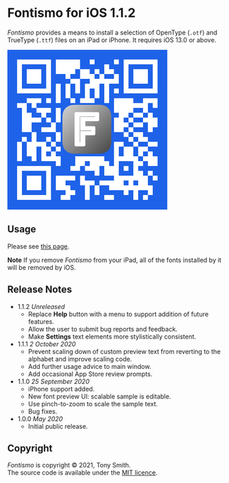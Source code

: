 # Fontismo for iOS 1.1.2 #

*Fontismo* provides a means to install a selection of OpenType (`.otf`) and TrueType (`.ttf`) files on an iPad or iPhone. It requires iOS 13.0 or above.

![Fontismo App Store QR Code](qr-code.jpg)

## Usage ##

Please see [this page](https://smittytone.net/fontismo/index.html).

**Note** If you remove *Fontismo* from your iPad, all of the fonts installed by it will be removed by iOS.

## Release Notes ##

- 1.1.2 *Unreleased*
    - Replace **Help** button with a menu to support addition of future features.
    - Allow the user to submit bug reports and feedback.
    - Make **Settings** text elements more stylistically consistent.
- 1.1.1 *2 October 2020*
    - Prevent scaling down of custom preview text from reverting to the alphabet and improve scaling code.
    - Add further usage advice to main window.
    - Add occasional App Store review prompts.
- 1.1.0 *25 September 2020*
    - iPhone support added.
    - New font preview UI: scalable sample is editable.
    - Use pinch-to-zoom to scale the sample text.
    - Bug fixes.
- 1.0.0 *May 2020*
    - Initial public release.

## Copyright ##

*Fontismo* is copyright &copy; 2021, Tony Smith.<br />The source code is available under the [MIT licence](LICENSE).
